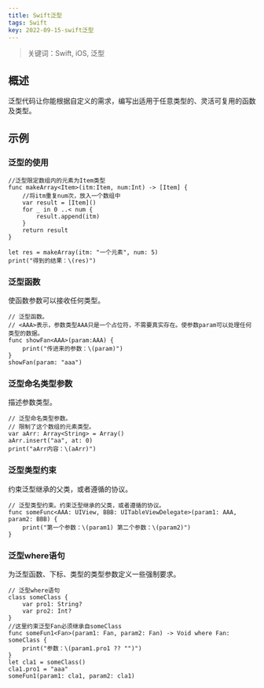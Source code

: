 ```yaml
---
title: Swift泛型
tags: Swift
key: 2022-09-15-swift泛型
---
```

> 关键词：Swift, iOS, 泛型

## 概述

泛型代码让你能根据自定义的需求，编写出适用于任意类型的、灵活可复用的函数及类型。

## 示例

### 泛型的使用

```
//泛型限定数组内的元素为Item类型
func makeArray<Item>(itm:Item, num:Int) -> [Item] {
    //将itm重复num次，放入一个数组中
    var result = [Item]()
    for _ in 0 ..< num {
        result.append(itm)
    }
    return result
}

let res = makeArray(itm: "一个元素", num: 5)
print("得到的结果：\(res)")
```

### 泛型函数

使函数参数可以接收任何类型。

```
// 泛型函数。
// <AAA>表示，参数类型AAA只是一个占位符，不需要真实存在。使参数param可以处理任何类型的数据。
func showFan<AAA>(param:AAA) {
    print("传进来的参数：\(param)")
}
showFan(param: "aaa")
```

### 泛型命名类型参数

描述参数类型。

```
// 泛型命名类型参数。
// 限制了这个数组的元素类型。
var aArr: Array<String> = Array()
aArr.insert("aa", at: 0)
print("aArr内容：\(aArr)")
```

### 泛型类型约束

约束泛型继承的父类，或者遵循的协议。

```
// 泛型类型约束。约束泛型继承的父类，或者遵循的协议。
func someFunc<AAA: UIView, BBB: UITableViewDelegate>(param1: AAA, param2: BBB) {
    print("第一个参数：\(param1) 第二个参数：\(param2)")
}
```

### 泛型where语句

为泛型函数、下标、类型的类型参数定义一些强制要求。

```
// 泛型where语句
class someClass {
    var pro1: String?
    var pro2: Int?
}
//这里约束泛型Fan必须继承自someClass
func someFun1<Fan>(param1: Fan, param2: Fan) -> Void where Fan: someClass {
    print("参数：\(param1.pro1 ?? "")")
}
let cla1 = someClass()
cla1.pro1 = "aaa"
someFun1(param1: cla1, param2: cla1)
```
